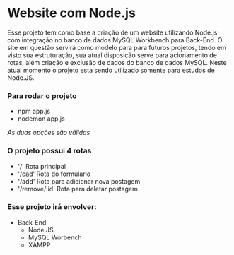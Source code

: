 # Website com Node.js
Esse projeto tem como base a criação de um website utilizando Node.js com integração no banco de dados MySQL Workbench para Back-End. O site em questão servirá como modelo para para futuros projetos, tendo em visto sua estruturação, sua atual disposição serve para acionamento de rotas, além criação e exclusão de dados do banco de dados MySQL. Neste atual momento o projeto esta sendo utilizado somente para estudos de Node.JS. 

### Para rodar o projeto
- npm app.js
- nodemon app.js

*As duas opções são válidas*

### O projeto possui 4 rotas

- '/'     Rota principal
- '/cad'  Rota do formulario
- '/add'  Rota para adicionar nova postagem
- '/remove/:id'  Rota para deletar postagem
  
### Esse projeto irá envolver:

- Back-End
  - Node.JS
  - MySQL Worbench
  - XAMPP
